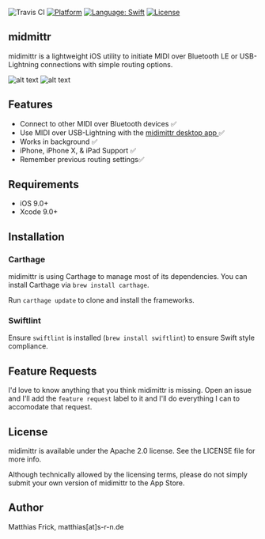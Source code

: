 ![Travis CI](https://travis-ci.org/sieren/midimittr.svg?branch=master "Travis CI
Status") 
[![Platform](https://img.shields.io/cocoapods/p/NotificationBannerSwift.svg?style=flat)](http://cocoapods.org/pods/NotificationBannerSwift)
<a href="https://developer.apple.com/swift"><img src="https://img.shields.io/badge/swift-4.0-4BC51D.svg?style=flat" alt="Language: Swift" /></a>
[![License](https://img.shields.io/github/license/sieren/midimittr.svg?style=flat)](http://cocoapods.org/pods/NotificationBannerSwift)
## midmittr

midimittr is a lightweight iOS utility to initiate MIDI over Bluetooth LE or USB-Lightning connections with simple routing options.

![alt text](https://raw.githubusercontent.com/sieren/midimittr/master/media/example1.png "midimittr MIDI Devices" )
![alt text](https://raw.githubusercontent.com/sieren/midimittr/master/media/example2.png "midimittr BLE Clients")
## Features
- Connect to other MIDI over Bluetooth devices ✅
- Use MIDI over USB-Lightning with the [midimittr desktop app ](https://github.com/sieren/midimittrusb)✅
- Works in background ✅
- iPhone, iPhone X, & iPad Support ✅
- Remember previous routing settings✅

## Requirements

 - iOS 9.0+
 - Xcode 9.0+

## Installation

### Carthage

midimittr is using Carthage to manage most of its dependencies. You can install Carthage via `brew install carthage`.

Run `carthage update` to clone and install the frameworks.

### Swiftlint

Ensure `swiftlint` is installed (`brew install swiftlint`) to ensure Swift style compliance.

## Feature Requests

I'd love to know anything that you think midimittr is missing. Open an issue and I'll add the `feature request` label to it and I'll do everything I can to accomodate that request.


## License

midimittr is available under the Apache 2.0 license. See the LICENSE file for more info.

Although technically allowed by the licensing terms, please do not simply submit your own version of midimittr to the App Store.


## Author

Matthias Frick, matthias[at]s-r-n.de
